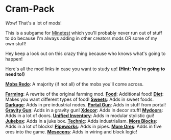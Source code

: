 # Cram-Pack

_Wow!_ That's a lot of mods!

This is a subgame for [Minetest](http://www.minetest.net/) which you'll probably never run out of stuff to do because I'm always adding in other creators mods OR some of my own stuff!

Hey keep a look out on this crazy thing because who knows what's going to happen!

Here's all the mod links in case you want to study up! __(Hint: You're going to need to!)__

__[Mobs Redo](https://forum.minetest.net/viewtopic.php?t=9917)__: A majority (if not all) of the mobs you'll come across.

__[Farming](https://forum.minetest.net/viewtopic.php?t=9019)__: A rewrite of the original farming mod.
__[Food](https://forum.minetest.net/viewtopic.php?f=11&t=2960)__: Additional food!
__[Diet](https://forum.minetest.net/viewtopic.php?id=9051)__: Makes you want different types of food!
__[Sweets](https://forum.minetest.net/viewtopic.php?id=9039)__: Adds in sweet foods.
__[Darkage](https://forum.minetest.net/viewtopic.php?f=11&t=3213)__: Adds in pre industrial nodes.
__[Portal Gun](https://forum.minetest.net/viewtopic.php?f=9&t=12772)__: Adds in stuff from portal!
__[Gravity Gun](https://forum.minetest.net/viewtopic.php?f=9&t=14056)__: Adds in a gravity gun!
__[Xdecor](https://forum.minetest.net/viewtopic.php?f=11&t=12534)__: Adds in decor stuff!
__[Mydoors](https://forum.minetest.net/viewtopic.php?f=11&t=10626)__: Adds in a lot of doors.
__[Unified Inventory](https://forum.minetest.net/viewtopic.php?t=3933)__: Adds in modular stylistic gui!
__[Jukebox](https://forum.minetest.net/viewtopic.php?f=11&t=13505)__: Adds in a juke box.
__[Technic](https://forum.minetest.net/viewtopic.php?f=11&t=2538)__: Adds industrialism.
__[More Blocks](https://forum.minetest.net/viewtopic.php?f=11&t=509)__: Adds in a lot of blocks!
__[Pipeworks](https://forum.minetest.net/viewtopic.php?f=11&t=2155)__: Adds in pipes.
__[More Ores](https://forum.minetest.net/viewtopic.php?id=549)__: Adds in five ores into the game.
__[Mesecons](https://forum.minetest.net/viewtopic.php?f=11&t=628)__: Adds in wiring and block logic!
